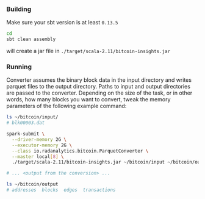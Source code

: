 ### Building

Make sure your sbt version is at least `0.13.5`

```bash
cd
sbt clean assembly
```
will create a jar file in `./target/scala-2.11/bitcoin-insights.jar`

### Running

Converter assumes the binary block data in the input directory and writes parquet files to the output directory. Paths to input and output directories are passed to the converter. Depending on the size of the task, or in other words, how many blocks you want to convert, tweak the memory parameters of the following example command:
```bash
ls ~/bitcoin/input/
# blk00003.dat

spark-submit \
  --driver-memory 2G \
  --executor-memory 2G \
  --class io.radanalytics.bitcoin.ParquetConverter \
  --master local[8] \
  ./target/scala-2.11/bitcoin-insights.jar ~/bitcoin/input ~/bitcoin/output

# ... <output from the conversion> ...

ls ~/bitcoin/output
# addresses  blocks  edges  transactions
```
